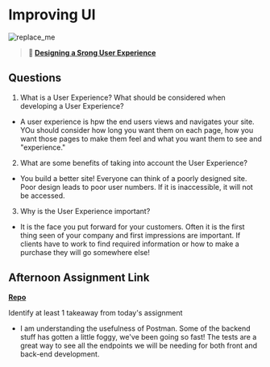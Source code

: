 # Improving UI

![replace_me](https://codeworks.blob.core.windows.net/public/assets/img/illustrations/placeholder.svg)

> **📖 [Designing a Srong User Experience](https://codeworksacademy.com/fs-student-guide/resources/wk7/03-Creating-Good-UX)**

## Questions

1. What is a User Experience? What should be considered when developing a User Experience?

- A user experience is hpw the end users views and navigates your site.  YOu should consider how long you want them on each page, how you want those pages to make them feel and what you want them to see and "experience."

2. What are some benefits of taking into account the User Experience?

- You build a better site! Everyone can think of a poorly designed site.  Poor design leads to poor user numbers.  If it is inaccessible, it will not be accessed.

3. Why is the User Experience important?

- It is the face you put forward for your customers.  Often it is the first thing seen of your company and first impressions are important.  If clients have to work to find required information or how to make a purchase they will go somewhere else!

## Afternoon Assignment Link

**[Repo](https://github.com/coelallen/<ASSIGNMENT_REPO>)**

Identify at least 1 takeaway from today's assignment

- I am understanding the usefulness of Postman.  Some of the backend stuff has gotten a little foggy, we've been going so fast! The tests are a great way to see all the endpoints we will be needing for both front and back-end development.
